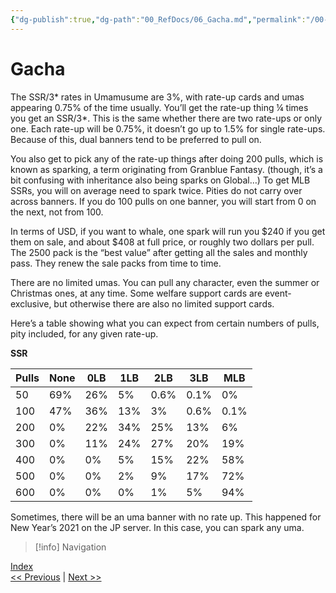 ```yaml
---
{"dg-publish":true,"dg-path":"00_RefDocs/06_Gacha.md","permalink":"/00-ref-docs/06-gacha/","created":"2025-07-21T14:15:44.854+07:00","updated":"2025-07-21T16:54:26.673+07:00"}
---
```


# Gacha

The SSR/3* rates in Umamusume are 3%, with rate-up cards and umas appearing 0.75% of the time usually. You’ll get the rate-up thing ¼ times you get an SSR/3*. This is the same whether there are two rate-ups or only one. Each rate-up will be 0.75%, it doesn’t go up to 1.5% for single rate-ups. Because of this, dual banners tend to be preferred to pull on.

You also get to pick any of the rate-up things after doing 200 pulls, which is known as sparking, a term originating from Granblue Fantasy. (though, it’s a bit confusing with inheritance also being sparks on Global…) To get MLB SSRs, you will on average need to spark twice. Pities do not carry over across banners. If you do 100 pulls on one banner, you will start from 0 on the next, not from 100.

In terms of USD, if you want to whale, one spark will run you $240 if you get them on sale, and about $408 at full price, or roughly two dollars per pull. The 2500 pack is the “best value” after getting all the sales and monthly pass. They renew the sale packs from time to time.

There are no limited umas. You can pull any character, even the summer or Christmas ones, at any time. Some welfare support cards are event-exclusive, but otherwise there are also no limited support cards.

Here’s a table showing what you can expect from certain numbers of pulls, pity included, for any given rate-up.

**SSR**

| Pulls | None | 0LB | 1LB | 2LB  | 3LB  | MLB  |
| ----- | ---- | --- | --- | ---- | ---- | ---- |
| 50    | 69%  | 26% | 5%  | 0.6% | 0.1% | 0%   |
| 100   | 47%  | 36% | 13% | 3%   | 0.6% | 0.1% |
| 200   | 0%   | 22% | 34% | 25%  | 13%  | 6%   |
| 300   | 0%   | 11% | 24% | 27%  | 20%  | 19%  |
| 400   | 0%   | 0%  | 5%  | 15%  | 22%  | 58%  |
| 500   | 0%   | 0%  | 2%  | 9%   | 17%  | 72%  |
| 600   | 0%   | 0%  | 0%  | 1%   | 5%   | 94%  |

Sometimes, there will be an uma banner with no rate up. This happened for New Year’s 2021 on the JP server. In this case, you can spark any uma.

> [!info] Navigation
<p><span><a data-tooltip-position="top" aria-label="Umamusume Global Docs/00_RefDocs/00_News" data-href="Umamusume Global Docs/00_RefDocs/00_News" href="Umamusume Global Docs/00_RefDocs/00_News" class="internal-link" target="_blank" rel="noopener nofollow">Index</a><br>
<a data-tooltip-position="top" aria-label="Umamusume Global Docs/00_RefDocs/05_Lessons from the Future.md" data-href="Umamusume Global Docs/00_RefDocs/05_Lessons from the Future.md" href="Umamusume Global Docs/00_RefDocs/05_Lessons from the Future.md" class="internal-link" target="_blank" rel="noopener nofollow">&lt;&lt; Previous</a> | <a data-tooltip-position="top" aria-label="Umamusume Global Docs/00_RefDocs/07_Common Terms JP Players Use.md" data-href="Umamusume Global Docs/00_RefDocs/07_Common Terms JP Players Use.md" href="Umamusume Global Docs/00_RefDocs/07_Common Terms JP Players Use.md" class="internal-link" target="_blank" rel="noopener nofollow">Next &gt;&gt;</a></span></p>
